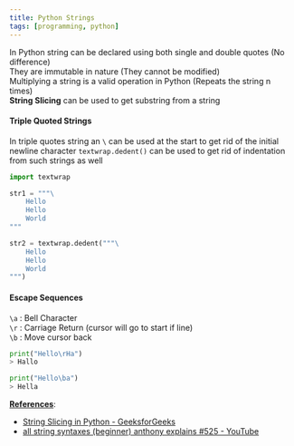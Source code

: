 ```yaml
---
title: Python Strings
tags: [programming, python]
---
```


In Python string can be declared using both single and double quotes (No difference)  
They are immutable in nature (They cannot be modified)  
Multiplying a string is a valid operation in Python (Repeats the string n times)  
**String Slicing** can be used to get substring from a string  

#### Triple Quoted Strings

In triple quotes string an `\` can be used at the start to get rid of the initial newline character
`textwrap.dedent()` can be used to get rid of indentation from such strings as well

```python
import textwrap

str1 = """\
	Hello
	Hello
	World
"""

str2 = textwrap.dedent("""\
	Hello
	Hello
	World
""")
```

#### Escape Sequences

`\a` : Bell Character  
`\r` : Carriage Return (cursor will go to start if line)  
`\b` : Move cursor back

```python
print("Hello\rHa")
> Hallo

print("Hello\ba")
> Hella
```

**<u>References</u>**:

- [String Slicing in Python - GeeksforGeeks](https://www.geeksforgeeks.org/string-slicing-in-python/)  
- [all string syntaxes (beginner) anthony explains #525 - YouTube](https://www.youtube.com/watch?v=4Y4VrKa1lVs)